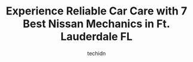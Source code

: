 ---
layout: ampstory
image: https://images.unsplash.com/photo-1637160969382-6562ca0d1435?ixlib=rb-4.0.3&ixid=MnwxMjA3fDB8MHxwaG90by1wYWdlfHx8fGVufDB8fHx8&auto=format&fit=crop&w=640&h=853&q=80
author: techidn
featured: false
description: When it comes to finding reliable automotive experts in Ft. Lauderdale FL, USA, look no further than the 7 best Nissan Mechanic in the area. With their exceptional skills and dedication to p
title: Experience Reliable Car Care with 7 Best Nissan Mechanics in Ft. Lauderdale FL
cover:
   title: Experience Reliable Car Care with 7 Best Nissan Mechanics in Ft. Lauderdale FL
   subtitle: Rickpate
   background: https://images.unsplash.com/photo-1637160969382-6562ca0d1435?ixlib=rb-4.0.3&ixid=MnwxMjA3fDB8MHxwaG90by1wYWdlfHx8fGVufDB8fHx8&auto=format&fit=crop&w=640&h=853&q=80

pages: 
 - layout: thirds
   top: <h1>#1 Arctic Auto Center</h1>
   bottom: "<p>Absolutely fantastic service!! George and his team were amazing on getting without a doubt the coldest air I have ever felt on an executive conversation Sprinter. Some of</p>"
   background: https://www.knot35.com/toplist/wp-content/uploads/2023/06/best-nissan-mechanic-1-in-ft-lauderdale-fl-1685834454.jpeg
   backgroundblur: true
 - layout: thirds
   top: <h1>#2 Wales Garage -Auto Repair and Services</h1>
   bottom: "<p>2916 SE 6th Ave, Fort Lauderdale, FL 33316, United States</p>"
   background: https://www.knot35.com/toplist/wp-content/uploads/2023/06/best-nissan-mechanic-2-in-ft-lauderdale-fl-1685834455.jpeg
   cta:
      link: https://www.knot35.com/toplist/experience-reliable-car-care-with-7-best-nissan-mechanics-in-ft-lauderdale-fl/
      text: Experience Reliable Car Care with 7 Best Nissan Mechanics in Ft. Lauderdale FL
 - layout: thirds
   top: <h1>#3 M&M Elite Auto Service</h1>
   bottom: "<p>5397 North, NE 14th Ave, Fort Lauderdale, FL 33334, United States</p>"
   background: https://www.knot35.com/toplist/wp-content/uploads/2023/06/best-nissan-mechanic-3-in-ft-lauderdale-fl-1685834455.png
   cta:
      link: https://www.knot35.com/toplist/experience-reliable-car-care-with-7-best-nissan-mechanics-in-ft-lauderdale-fl/
      text: Experience Reliable Car Care with 7 Best Nissan Mechanics in Ft. Lauderdale FL
 - layout: thirds
   top: <h1>#4 Downtown Auto Repair and Collision Center</h1>
   bottom: "<p>819 NW 7th Ave, Fort Lauderdale, FL 33311, United States</p>"
   background: https://images.unsplash.com/photo-1564951434112-64d74cc2a2d7?ixlib=rb-4.0.3&ixid=MnwxMjA3fDB8MHxwaG90by1wYWdlfHx8fGVufDB8fHx8&auto=format&fit=crop&w=640&h=853&q=80
   cta:
      link: https://www.knot35.com/toplist/experience-reliable-car-care-with-7-best-nissan-mechanics-in-ft-lauderdale-fl/
      text: Experience Reliable Car Care with 7 Best Nissan Mechanics in Ft. Lauderdale FL
 - layout: thirds
   top: <h1>#5 S&H Auto Care & Sales INC</h1>
   bottom: "<p>4741 Ravenswood Rd, Fort Lauderdale, FL 33312, United States</p>"
   background: https://images.unsplash.com/photo-1531169509526-f8f1fdaa4a67?ixlib=rb-4.0.3&ixid=MnwxMjA3fDB8MHxwaG90by1wYWdlfHx8fGVufDB8fHx8&auto=format&fit=crop&w=640&h=853&q=80
   cta:
      link: https://www.knot35.com/toplist/experience-reliable-car-care-with-7-best-nissan-mechanics-in-ft-lauderdale-fl/
      text: Experience Reliable Car Care with 7 Best Nissan Mechanics in Ft. Lauderdale FL
 - layout: thirds
   top: <h1>#6 Laz One Auto Repair</h1>
   bottom: "<p>3705 Davie Blvd, Fort Lauderdale, FL 33312, United States</p>"
   background: https://images.unsplash.com/photo-1618005182384-a83a8bd57fbe?ixlib=rb-4.0.3&ixid=MnwxMjA3fDB8MHxwaG90by1wYWdlfHx8fGVufDB8fHx8&auto=format&fit=crop&w=640&h=853&q=80
   cta:
      link: https://www.knot35.com/toplist/experience-reliable-car-care-with-7-best-nissan-mechanics-in-ft-lauderdale-fl/
      text: Experience Reliable Car Care with 7 Best Nissan Mechanics in Ft. Lauderdale FL
 - layout: thirds
   top: <h1>#7 Laytons Garage and Auto Storage</h1>
   bottom: "<p>114 SW 9th St, Fort Lauderdale, FL 33315, United States</p>"
   background: https://images.unsplash.com/photo-1604871000636-074fa5117945?ixlib=rb-4.0.3&ixid=MnwxMjA3fDB8MHxwaG90by1wYWdlfHx8fGVufDB8fHx8&auto=format&fit=crop&w=640&h=853&q=80
   cta:
      link: https://www.knot35.com/toplist/experience-reliable-car-care-with-7-best-nissan-mechanics-in-ft-lauderdale-fl/
      text: Experience Reliable Car Care with 7 Best Nissan Mechanics in Ft. Lauderdale FL
 - layout: thirds
   middle: Continue reading...
   background: https://images.unsplash.com/photo-1489694553447-4c9339da310d?ixlib=rb-4.0.3&ixid=MnwxMjA3fDB8MHxwaG90by1wYWdlfHx8fGVufDB8fHx8&auto=format&fit=crop&w=640&h=853&q=80
   cta:
      link: https://www.knot35.com/toplist/experience-reliable-car-care-with-7-best-nissan-mechanics-in-ft-lauderdale-fl/
      text: Experience Reliable Car Care with 7 Best Nissan Mechanics in Ft. Lauderdale FL
      
---